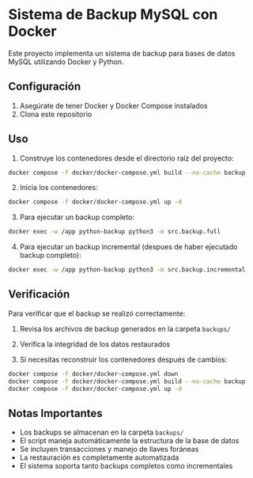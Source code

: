 # Sistema de Backup MySQL con Docker

Este proyecto implementa un sistema de backup para bases de datos MySQL utilizando Docker y Python.

## Configuración

1. Asegúrate de tener Docker y Docker Compose instalados
2. Clona este repositorio

## Uso

1. Construye los contenedores desde el directorio raíz del proyecto:
```bash
docker compose -f docker/docker-compose.yml build --no-cache backup
```

2. Inicia los contenedores:
```bash
docker compose -f docker/docker-compose.yml up -d
```

3. Para ejecutar un backup completo:
```bash
docker exec -w /app python-backup python3 -m src.backup.full
```

4. Para ejecutar un backup incremental (despues de haber ejecutado backup completo):
```bash
docker exec -w /app python-backup python3 -m src.backup.incremental
```

## Verificación

Para verificar que el backup se realizó correctamente:

1. Revisa los archivos de backup generados en la carpeta `backups/`
2. Verifica la integridad de los datos restaurados

5. Si necesitas reconstruir los contenedores después de cambios:
```bash
docker compose -f docker/docker-compose.yml down
docker compose -f docker/docker-compose.yml build --no-cache backup
docker compose -f docker/docker-compose.yml up -d
```

## Notas Importantes

- Los backups se almacenan en la carpeta `backups/`
- El script maneja automáticamente la estructura de la base de datos
- Se incluyen transacciones y manejo de llaves foráneas
- La restauración es completamente automatizada
- El sistema soporta tanto backups completos como incrementales 